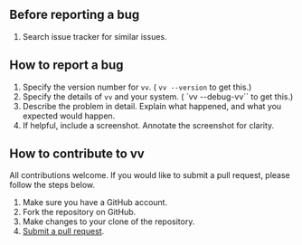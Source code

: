 Before reporting a bug
---
1. Search issue tracker for similar issues.

How to report a bug
---
1. Specify the version number for `vv`. ( `vv --version` to get this.)
2. Specify the details of `vv` and your system. ( `vv --debug-vv`` to get this.)
3. Describe the problem in detail. Explain what happened, and what you expected would happen.
4. If helpful, include a screenshot. Annotate the screenshot for clarity.

How to contribute to vv
---
All contributions welcome. If you would like to submit a pull request, please follow the steps below.

1. Make sure you have a GitHub account.
2. Fork the repository on GitHub.
3. Make changes to your clone of the repository.
4. [Submit a pull request](https://help.github.com/articles/creating-a-pull-request/).

